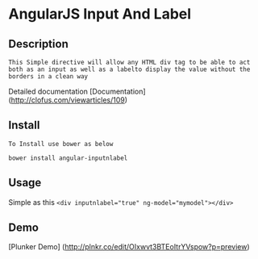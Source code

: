 AngularJS Input And Label
=========================

Description
-----------
    This Simple directive will allow any HTML div tag to be able to act both as an input as well as a labelto display the value without the borders in a clean way

Detailed documentation
[Documentation] (http://clofus.com/viewarticles/109)


Install
-------
    To Install use bower as below

`bower install angular-inputnlabel`

Usage
-----
Simple as this
`<div inputnlabel="true" ng-model="mymodel"></div>`

Demo
----
[Plunker Demo] (http://plnkr.co/edit/OIxwvt3BTEoItrYVspow?p=preview) 
